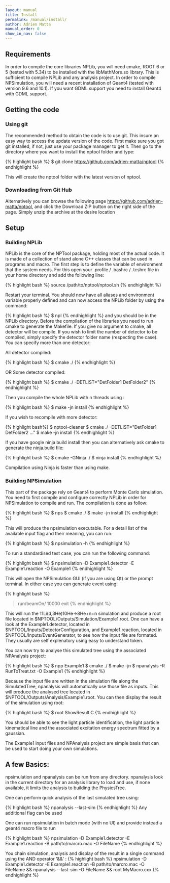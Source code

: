 ```yaml
---
layout: manual 
title: Install 
permalink: /manual/install/
author: Adrien Matta
manual_order: 0
show_in_nav: false
---
```

## Requirements

In order to compile the core libraries NPLib, you will need cmake, ROOT 6 or 5 (tested with 5.34) to be installed with the libMathMore.so library. This is sufficient to compile NPLib and any analysis project. In order to compile NPSimulation, you will need a recent installation of Geant4 (tested with version 9.6 and 10.1). If you want GDML support you need to install Geant4 with GDML support.

## Getting the code

### Using git

The recommended method to obtain the code is to use git. This insure an easy way to access the update version of the code. First make sure you got git installed, if not, just use your package manager to get it. Then go to the directory where you want to install the nptool folder and type:

{% highlight bash %}
$ git clone https://github.com/adrien-matta/nptool
{% endhighlight %}

This will create the nptool folder with the latest version of nptool.

### Downloading from Git Hub

Alternatively you can browse the following page https://github.com/adrien-matta/nptool, and click the Download ZIP button on the right side of the page. Simply unzip the archive at the desire location

## Setup

### Building NPLib

NPLib is the core of the NPTool package, holding most of the actual code. It is made of a collection of stand alone C++ classes that can be used in programs and macro. The first step is to define the variable of environment that the system needs. For this open your .profile / .bashrc / .tcshrc file in your home directory and add the following line:

{% highlight bash %}
 source /path/to/nptool/nptool.sh
{% endhighlight %}

Restart your terminal. You should now have all aliases and environment variable properly defined and can now access the NPLib folder by using the command:

{% highlight bash %}
$ npl 
{% endhighlight %}
and you should be in the NPLib directory. 
Before the compilation of the libraries you need to run cmake to generate the Makefile. If you give no argument to cmake, all detector will be compile. If you wish to limit the number of detector to be compiled, simply specify the detector folder name (respecting the case). You can specify more than one detector:

All detector compiled:

{% highlight bash %}
$ cmake ./ 
{% endhighlight %}

OR Some detector compiled:

{% highlight bash %}
$ cmake ./ -DETLIST="DetFolder1 DetFolder2"
{% endhighlight %}

Then you compile the whole NPLib with n threads using :

{% highlight bash %}
$ make -jn install
{% endhighlight %}

If you wish to recompile with more detector:

{% highlight bash%}
$ nptool-cleaner
$ cmake ./ -DETLIST="DetFolder1 DetFolder2 ..."
$ make -jn install
{% endhighlight %}

If you have google ninja build install then you can alternatively ask cmake to generate the ninja.build file:

{% highlight bash %}
$ cmake -GNinja ./
$ ninja install
{% endhighlight %}

Compilation using Ninja is faster than using make.

### Building NPSimulation
This part of the package rely on Geant4 to perform Monte Carlo simulation. You need to first compile and configure correctly NPLib in order for NPSimulation to compile and run. The compilation is done as follow:

{% highlight bash %}
$ nps
$ cmake ./
$ make -jn install
{% endhighlight %}

This will produce the npsimulation executable. For a detail list of the available input flag and their meaning, you can run:

{% highlight bash %}
$ npsimulation -h
{% endhighlight %}

To run a standardised test case, you can run the following command:

{% highlight bash %}
$ npsimulation -D Example1.detector -E Example1.reaction -O Example1
{% endhighlight %}

This will open the NPSimulation GUI (if you are using Qt) or the prompt terminal. In either case you can generate event using:

{% highlight bash %}
> run/beamOn/ 10000
> exit
{% endhighlight %}

This will run the 11Li(d,3He)10He->8He+n+n simulation and produce a root file located in $NPTOOL/Outputs/Simulation/Example1.root. One can have a look at the Example1.detector, located in $NPTOOL/Inputs/DetectorConfiguration, and Example1.reaction, located in $NPTOOL/Inputs/EventGenerator, to see how the input file are formated. They usually are self explenatory using easy to understand token.

You can now try to analyse this simulated tree using the associated NPAnalysis project:

{% highlight bash %}
$ npp Example1
$ cmake ./
$ make -jn
$ npanalysis -R RunToTreat.txt -O Example1
{% endhighlight %}

Because the input file are written in the simulation file along the SimulatedTree, npanalysis will automatically use those file as inputs. This will produce the analysed tree located in $NPTOOL/Outputs/Analysis/Example1.root. You can then display the result of the simulation using root:

{% highlight bash %}
$ root ShowResult.C
{% endhighlight %}

You should be able to see the light particle identification, the light particle kinematical line and the associated excitation energy spectrum fitted by a gaussian.
 
The Example1 input files and NPAnalysis project are simple basis that can be used to start doing your own simulations.

## A few Basics: 

npsimulation and npanalysis can be run from any directory. npanalysis look in the current directory for an analysis library to load and use, if none available, it limits the analysis to building the PhysicsTree.

One can perform quick analysis of the last simulated tree using:

{% highlight bash %}
npanalysis --last-sim 
{% endhighlight %}
Any additional flag can be used

One can run npsimulation in batch mode (with no UI) and provide instead a geant4 macro file to run

{% highlight bash %}
npsimulation -D Example1.detector -E Example1.reaction -B path/to/marcro.mac -O FileName
{% endhighlight %}

You chain simulation, analysis and display of the result in a single command using the AND operator '&&' :
{% highlight bash %}
npsimulation -D Example1.detector -E Example1.reaction -B path/to/marcro.mac -O FileName && npanalysis --last-sim -O FileName && root MyMacro.cxx
{% endhighlight %}



